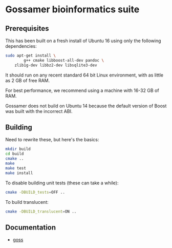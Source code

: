 # Gossamer bioinformatics suite

## Prerequisites

This has been built on a fresh install of Ubuntu 16 using only the following
dependencies:

```bash
sudo apt-get install \
        g++ cmake libboost-all-dev pandoc \
	zlib1g-dev libbz2-dev libsqlite3-dev
```
It should run on any recent standard 64 bit Linux environment, with as little as 
2 GB of free RAM.

For best performance, we recommend using a machine with 16-32 GB of RAM.

Gossamer does not build on Ubuntu 14 because the default version of Boost was built
with the incorrect ABI.


## Building

Need to rewrite these, but here's the basics:

```bash
mkdir build
cd build
cmake ..
make
make test
make install
```

To disable building unit tests (these can take a while):

```bash
cmake -DBUILD_tests=OFF ..
```

To build translucent:

```bash
cmake -DBUILD_translucent=ON ..
```

## Documentation

 * [goss](docs/goss.md)
